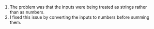 1. The problem was that the inputs were being treated as strings rather than as numbers.
2. I fixed this issue by converting the inputs to numbers before summing them.